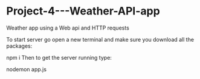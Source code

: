 # Project-4---Weather-API-app
Weather app using a Web api and HTTP requests 

To start server go open a new terminal and make sure you download all the packages:

npm i Then to get the server running type:

nodemon app.js
